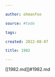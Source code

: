 ```yaml
---

author: ohmanfoo

source: #todo

tags: 

created: 2022-08-07

title: 1982

---
```

[[1982.md]]#1982.md